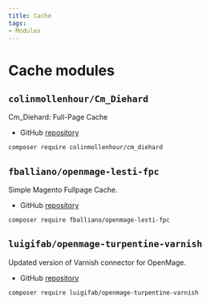 ```yaml
---
title: Cache
tags:
- Modules
---
```


# Cache modules

## `colinmollenhour/Cm_Diehard`
Cm_Diehard: Full-Page Cache

- GitHub [repository](https://github.com/colinmollenhour/Cm_Diehard)

```bash
composer require colinmollenhour/cm_diehard
```

## `fballiano/openmage-lesti-fpc`
Simple Magento Fullpage Cache.

- GitHub [repository](https://github.com/fballiano/openmage-lesti-fpc)

```bash
composer require fballiano/openmage-lesti-fpc
```

## `luigifab/openmage-turpentine-varnish`
Updated version of Varnish connector for OpenMage.

- GitHub [repository](https://github.com/luigifab/openmage-turpentine-varnish)

```bash
composer require luigifab/openmage-turpentine-varnish
```
